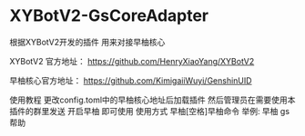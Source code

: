 # XYBotV2-GsCoreAdapter
根据XYBotV2开发的插件 用来对接早柚核心

XYBotV2 官方地址：
https://github.com/HenryXiaoYang/XYBotV2

早柚核心官方地址：
https://github.com/KimigaiiWuyi/GenshinUID

使用教程
更改config.toml中的早柚核心地址后加载插件
然后管理员在需要使用本插件的群里发送 开启早柚 即可使用
使用方式 早柚[空格]早柚命令 
举例:
早柚 gs帮助
